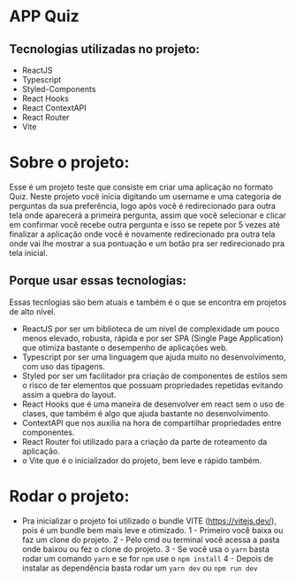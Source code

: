 # APP Quiz
## Tecnologias utilizadas no projeto:  
- ReactJS
- Typescript
- Styled-Components
- React Hooks
- React ContextAPI
- React Router
- Vite

# Sobre o projeto:
Esse é um projeto teste que consiste em criar uma aplicação no formato Quiz.
Neste projeto você inicia digitando um username e uma categoria de perguntas da sua preferência, logo após você é redirecionado para outra tela onde aparecerá a primeira pergunta, assim que você selecionar e clicar em confirmar você recebe outra pergunta e isso se repete por 5 vezes até finalizar a aplicação onde você é novamente redirecionado pra outra tela onde vai lhe mostrar a sua pontuação e um botão pra ser redirecionado pra tela inicial.

## Porque usar essas tecnologias:
Essas tecnlogias são bem atuais e também é o que se encontra em projetos de alto nível.
- ReactJS por ser um biblioteca de um nivel de complexidade um pouco menos elevado, robusta, rápida e por ser SPA (Single Page Application) que otimiza bastante o desempenho de aplicações web.
- Typescript por ser uma linguagem que ajuda muito no desenvolvimento, com uso das tipagens.
- Styled por ser um facilitador pra criação de componentes de estilos sem o risco de ter elementos que possuam propriedades repetidas evitando assim a quebra do layout.
- React Hooks que é uma maneira de desenvolver em react sem o uso de clases, que também é algo que ajuda bastante no desenvolvimento.
- ContextAPI que nos auxilia na hora de compartilhar propriedades entre componentes.
- React Router foi utilizado para a criação da parte de roteamento da aplicação.
- o Vite que é o inicializador do projeto, bem leve e rápido também.

# Rodar o projeto:
- Pra inicializar o projeto foi utilizado o bundle VITE (https://vitejs.dev/), pois é um bundle bem mais leve e otimizado.
1 - Primeiro você baixa ou faz um clone do projeto.
2 - Pelo cmd ou terminal você acessa a pasta onde baixou ou fez o clone do projeto.
3 - Se você usa o `yarn` basta rodar um comando `yarn` e se for `npm` use o `npm install`
4 - Depois de instalar as dependência basta rodar um `yarn dev` ou `npm run dev`
